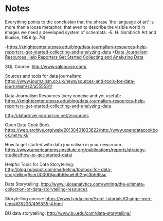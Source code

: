 # Notes

Everything points to the conclusion that the phrase 'the language of art' is more than a loose metaphor, that even to describe the visible world in images we need a developed system of schemata. -E. H. Gombrich Art and Illusion, 1959 (p. 76)

-https://knightcenter.utexas.edu/blog/data-journalism-resources-help-reporters-get-started-collecting-and-analyzing-data
+[Data Journalism Resources Help Reporters Get Started Collecting and Analyzing Data](https://knightcenter.utexas.edu/blog/data-journalism-resources-help-reporters-get-started-collecting-and-analyzing-data)

SQL Course:
http://www.sqlcourse.com/

Sources and tools for data journalism:
https://www.journalism.co.uk/news/sources-and-tools-for-data-journalism/s2/a555581/

Data Journalism Resources (very concise and yet useful):
https://knightcenter.utexas.edu/blog/data-journalism-resources-help-reporters-get-started-collecting-and-analyzing-data

http://datadrivenjournalism.net/resources

Open Data Cook Book
https://web.archive.org/web/20130401033822/http://www.opendatacookbook.net/wiki/

How to get started with data journalism in your newsroom
https://www.americanpressinstitute.org/publications/reports/strategy-studies/how-to-get-started-data/

Helpful Tools for Data Storytelling:
http://blog.hubspot.com/marketing/toolbox-for-data-storytelling#sm.00000kjodbt6vueh9t2nyt3bh65su

Data Storytelling:
http://www.juiceanalytics.com/writing/the-ultimate-collection-of-data-storytelling-resources

Storytelling course:
https://www.lynda.com/Excel-tutorials/Change-over-time/435230/495535-4.html

BU data storytelling:
http://www.bu.edu/com/data-storytelling/
